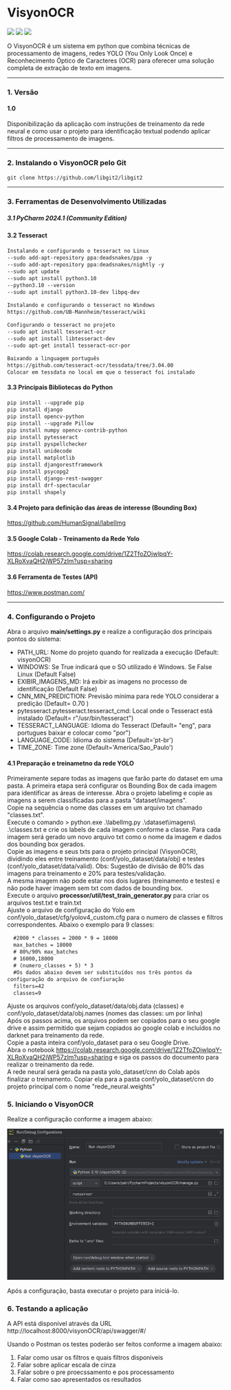 # VisyonOCR

<img src="http://img.shields.io/static/v1?label=STATUS&message=CONCLUIDO&color=GREEN&style=for-the-badge"/>
<img src="http://img.shields.io/static/v1?label=License&message=MIT&color=green&style=for-the-badge"/>
<img src="http://img.shields.io/static/v1?label=Python&message=3.10&color=red&style=for-the-badge&logo=PYTHON"/>

O VisyonOCR é um sistema em python que combina técnicas de processamento de imagens, redes YOLO (You Only Look Once) e Reconhecimento Óptico de Caracteres (OCR) para oferecer uma solução completa de extração de texto em imagens.

---
### 1. Versão
#### 1.0
Disponibilização da aplicação com instruções de treinamento da rede neural e como usar o projeto para identificação textual podendo aplicar filtros de processamento de imagens.


---
### 2. Instalando o VisyonOCR pelo Git
```
git clone https://github.com/libgit2/libgit2
```

---
### 3. Ferramentas de Desenvolvimento Utilizadas
##### 3.1 PyCharm 2024.1 (Community Edition)

#### 3.2 Tesseract
```
Instalando e configurando o tesseract no Linux
--sudo add-apt-repository ppa:deadsnakes/ppa -y
--sudo add-apt-repository ppa:deadsnakes/nightly -y
--sudo apt update
--sudo apt install python3.10
--python3.10 --version
--sudo apt install python3.10-dev libpq-dev
```
```
Instalando e configurando o tesseract no Windows
https://github.com/UB-Mannheim/tesseract/wiki
```
```
Configurando o tesseract no projeto
--sudo apt install tesseract-ocr
--sudo apt install libtesseract-dev
--sudo apt-get install tesseract-ocr-por
```
```
Baixando a linguagem português
https://github.com/tesseract-ocr/tessdata/tree/3.04.00
Colocar em tessdata no local em que o tesseract foi instalado
```
#### 3.3 Principais Bibliotecas do Python
```
pip install --upgrade pip
pip install django
pip install opencv-python
pip install --upgrade Pillow
pip install numpy opencv-contrib-python
pip install pytesseract
pip install pyspellchecker
pip install unidecode
pip install matplotlib
pip install djangorestframework
pip install psycopg2
pip install django-rest-swagger
pip install drf-spectacular
pip install shapely
```

#### 3.4 Projeto para definição das áreas de interesse (Bounding Box)
https://github.com/HumanSignal/labelImg


#### 3.5 Google Colab - Treinamento da Rede Yolo
https://colab.research.google.com/drive/1Z2TfoZOjwlpqY-XLRoXvaQH2jWP57zlm?usp=sharing

#### 3.6 Ferramenta de Testes (API)

https://www.postman.com/

---

### 4. Configurando o Projeto
Abra o arquivo **main/settings.py** e realize a configuração dos principais pontos do sistema:
* PATH_URL: Nome do projeto quando for realizada a execução (Default: visyonOCR)
* WINDOWS: Se True indicará que o SO utilizado é Windows. Se False Linux (Default False)
* EXIBIR_IMAGENS_MD: Irá exibir as imagens no processo de identificação (Default False)
* CNN_MIN_PREDICTION: Previsão mínima para rede YOLO considerar a predição (Default= 0.70 )
* pytesseract.pytesseract.tesseract_cmd: Local onde o Tesseract está instalado (Default= r"/usr/bin/tesseract")
* TESSERACT_LANGUAGE: Idioma do Tesseract (Default= "eng", para portugues baixar e colocar como "por")
* LANGUAGE_CODE: Idioma do sistema (Default='pt-br')
* TIME_ZONE: Time zone (Default='America/Sao_Paulo')

#### 4.1 Preparação e treinametno da rede YOLO
Primeiramente separe todas as imagens que farão parte do dataset em uma pasta. A primeira etapa será configurar os Bounding Box de cada imagem para identificar as áreas de interesse.
Abra o projeto labelimg e copie as imagens a serem classificadas para a pasta "dataset/imagens". 
<br/>
Copie na sequência o nome das classes em um arquivo txt chamado "classes.txt".
<br/>
Execute o comando > python.exe .\labelImg.py .\dataset\imagens\ .\classes.txt e crie os labels de cada imagem conforme a classe. Para cada imagem será gerado um novo arquivo txt como o nome da imagem e dados dos bounding box gerados.
<br/>
Copie as imagens e seus txts para o projeto principal (VisyonOCR), dividindo eles entre treinamento (conf/yolo_dataset/data/obj) e testes (conf/yolo_dataset/data/valid). Obs: Sugestão de divisão de 80% das imagens para treinamento e 20% para testes/validação.
<br/>
A mesma imagem não pode estar nos dois lugares (treinamento e testes) e não pode haver imagem sem txt com dados de bounding box.
<br/>
Execute o arquivo **processor/util/test_train_generator.py** para criar os arquivos test.txt e train.txt
<br/>
Ajuste o arquivo de configuração do Yolo em conf/yolo_dataset/cfg/yolov4_custom.cfg  para o numero de classes e filtros correspondentes. Abaixo o exemplo para 9 classes:
```  
  #2000 * classes = 2000 * 9 = 18000
  max_batches = 18000
  # 80%/90% max_batches
  # 16000,18000
  # (numero_classes + 5) * 3
  #Os dados abaixo devem ser substituídos nos três pontos da configuração do arquivo de confiuração
  filters=42
  classes=9
  ```
Ajuste os arquivos conf/yolo_dataset/data/obj.data (classes) e conf/yolo_dataset/data/obj.names (nomes das classes: um por linha)
<br/>
Após os passos acima, os arquivos podem ser copiados para o seu google drive e assim permitido que sejam copiados ao google colab e incluídos no darknet para treinamento da rede.
<br/>
Copie a pasta inteira conf/yolo_dataset para o seu Google Drive.
<br/>
Abra o notebook https://colab.research.google.com/drive/1Z2TfoZOjwlpqY-XLRoXvaQH2jWP57zlm?usp=sharing e siga os passos do documento para realizar o treinamento da rede.
<br/>
A rede neural será gerada na pasta yolo_dataset/cnn do Colab após finalizar o treinamento. Copiar ela para a pasta conf/yolo_dataset/cnn do projeto principal com o nome "rede_neural.weights"

### 5. Iniciando o VisyonOCR
Realize a configuração conforme a imagem abaixo:

![runDebugConfiguration.PNG](readmeimg/runDebugConfiguration.PNG)
       

Após a configuração, basta executar o projeto para iniciá-lo.

### 6. Testando a aplicação
A API está disponível através da URL http://localhost:8000/visyonOCR/api/swagger/#/

Usando o Postman os testes poderão ser feitos conforme a imagem abaixo:

1. Falar como usar os filtros e quais filtros disponiveis
2. Falar sobre aplicar escala de cinza 
3. Falar sobre o pre proecssamento e pos processamento
4. Falar como sao apresentados os resultados


















